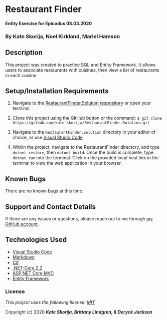 # Restaurant Finder

#### Entity Exercise for Epicodus 08.03.2020

### By Kate Skorija, Noel Kirkland, Mariel Hamson

## Description

This project was created to practice SQL and Entity Framework. It allows users to associate restaurants with cuisines, then view a list of restaurants in each cuisine.

## Setup/Installation Requirements

1.  Navigate to the [RestaurantFinder.Solution respository](https://github.com/kate-skorija/RestaurantFinder.Solution) or open your terminal

2. Clone this project using the GitHub button or the command:
`$ git clone https://github.com/kate-skorija/RestaurantFinder.Solution.git`

3. Navigate to the `RestaurantFinder.Solution` directory in your editor of choice, or use [Visual Studio Code](https://code.visualstudio.com/)

4. Within the project, navigate to the RestaurantFinder directory, and type `dotnet restore`, then `dotnet build`. Once the build is complete, type `dotnet run` into the terminal. Click on the provided local host link in the terminal to view the web application in your browser. 

## Known Bugs

There are no known bugs at this time.

## Support and Contact Details

If there are any issues or questions, please reach out to me through [my GitHub account](https://github.com/kate-skorija).

## Technologies Used

*  [Visual Studio Code](https://code.visualstudio.com/)
*  [Markdown](https://daringfireball.net/projects/markdown/)
*  [C#](https://docs.microsoft.com/en-us/dotnet/csharp/)
*  [.NET-Core 2.2](https://dotnet.microsoft.com/download/dotnet-core/2.2)
*  [ASP.NET Core MVC](https://docs.microsoft.com/en-us/aspnet/core/mvc/overview?view=aspnetcore-3.1)
*  [Entity Framework](https://docs.microsoft.com/en-us/ef/)

### License

*This project uses the following license: [MIT](https://opensource.org/licenses/MIT)*

Copyright (c) 2020 **_Kate Skorija, Brittany Lindgren, & Deryck Jackson_** 

